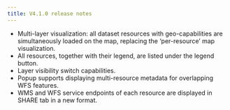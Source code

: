```yaml
---
title: V4.1.0 release notes
---
```


-	Multi-layer visualization: all dataset resources with geo-capabilities are simultaneously loaded on the map, replacing the ‘per-resource’ map visualization.
-	All resources, together with their legend, are listed under the legend button.
-	Layer visibility switch capabilities.
-	Popup supports displaying multi-resource metadata for overlapping WFS features.
-	WMS and WFS service endpoints of each resource are displayed in SHARE tab in a new format.
